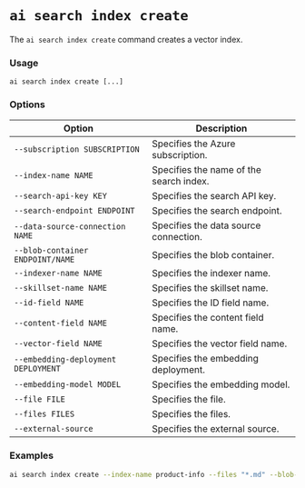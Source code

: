 # `ai search index create`

The `ai search index create` command creates a vector index.

### Usage
```
ai search index create [...]
```

### Options
| Option | Description |
| --- | --- |
| `--subscription SUBSCRIPTION` | Specifies the Azure subscription. |
| `--index-name NAME` | Specifies the name of the search index. |
| `--search-api-key KEY` | Specifies the search API key. |
| `--search-endpoint ENDPOINT` | Specifies the search endpoint. |
| `--data-source-connection NAME` | Specifies the data source connection. |
| `--blob-container ENDPOINT/NAME` | Specifies the blob container. |
| `--indexer-name NAME` | Specifies the indexer name. |
| `--skillset-name NAME` | Specifies the skillset name. |
| `--id-field NAME` | Specifies the ID field name. |
| `--content-field NAME` | Specifies the content field name. |
| `--vector-field NAME` | Specifies the vector field name. |
| `--embedding-deployment DEPLOYMENT` | Specifies the embedding deployment. |
| `--embedding-model MODEL` | Specifies the embedding model. |
| `--file FILE` | Specifies the file. |
| `--files FILES` | Specifies the files. |
| `--external-source` | Specifies the external source. |

### Examples
``` bash title="Creates a search index with files from a blob container"
ai search index create --index-name product-info --files "*.md" --blob-container https://crbn.blob.core.windows.net/product-info
```
